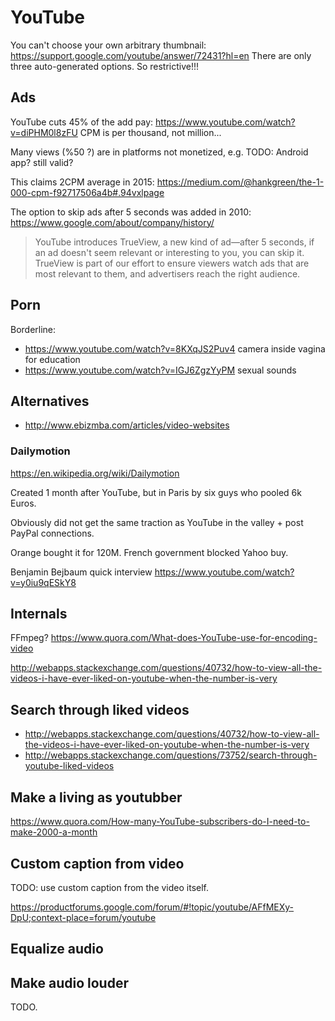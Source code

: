 # YouTube

You can't choose your own arbitrary thumbnail: <https://support.google.com/youtube/answer/72431?hl=en> There are only three auto-generated options. So restrictive!!!

## Ads

YouTube cuts 45% of the add pay: https://www.youtube.com/watch?v=diPHM0l8zFU CPM is per thousand, not million...

Many views (%50 ?) are in platforms not monetized, e.g. TODO: Android app? still valid?

This claims 2CPM average in 2015: <https://medium.com/@hankgreen/the-1-000-cpm-f92717506a4b#.94vxlpage>

The option to skip ads after 5 seconds was added in 2010: <https://www.google.com/about/company/history/>

> YouTube introduces TrueView, a new kind of ad—after 5 seconds, if an ad doesn't seem relevant or interesting to you, you can skip it. TrueView is part of our effort to ensure viewers watch ads that are most relevant to them, and advertisers reach the right audience.

## Porn

Borderline:

- <https://www.youtube.com/watch?v=8KXqJS2Puv4> camera inside vagina for education
- <https://www.youtube.com/watch?v=IGJ6ZgzYyPM> sexual sounds

## Alternatives

- <http://www.ebizmba.com/articles/video-websites>

### Dailymotion

https://en.wikipedia.org/wiki/Dailymotion

Created 1 month after YouTube, but in Paris by six guys who pooled 6k Euros.

Obviously did not get the same traction as YouTube in the valley + post PayPal connections.

Orange bought it for 120M. French government blocked Yahoo buy.

Benjamin Bejbaum quick interview https://www.youtube.com/watch?v=y0iu9qESkY8

## Internals

FFmpeg? https://www.quora.com/What-does-YouTube-use-for-encoding-video

http://webapps.stackexchange.com/questions/40732/how-to-view-all-the-videos-i-have-ever-liked-on-youtube-when-the-number-is-very

## Search through liked videos

- http://webapps.stackexchange.com/questions/40732/how-to-view-all-the-videos-i-have-ever-liked-on-youtube-when-the-number-is-very
- http://webapps.stackexchange.com/questions/73752/search-through-youtube-liked-videos

## Make a living as youtubber

<https://www.quora.com/How-many-YouTube-subscribers-do-I-need-to-make-2000-a-month>

## Custom caption from video

TODO: use custom caption from the video itself.

<https://productforums.google.com/forum/#!topic/youtube/AFfMEXy-DpU;context-place=forum/youtube>

## Equalize audio

## Make audio louder

TODO.
